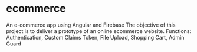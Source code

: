 # ecommerce
An e-commerce app using Angular and Firebase
The objective of this project is to deliver a prototype of an online ecommerce website.
Functions: Authentication, Custom Claims Token, File Upload, Shopping Cart, Admin Guard
